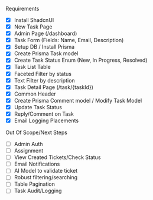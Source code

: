 Requirements

- [x] Install ShadcnUI
- [x] New Task Page
- [x] Admin Page (/dashboard)
- [x] Task Form (Fields: Name, Email, Description)
- [x] Setup DB / Install Prisma
- [x] Create Prisma Task model
- [x] Create Task Status Enum (New, In Progress, Resolved)
- [x] Task List Table
- [x] Faceted Filter by status
- [x] Text Filter by description
- [x] Task Detail Page (/task/{taskId})
- [x] Common Header
- [x] Create Prisma Comment model / Modify Task Model
- [x] Update Task Status
- [x] Reply/Comment on Task
- [x] Email Logging Placements

Out Of Scope/Next Steps

- [ ] Admin Auth
- [ ] Assignment
- [ ] View Created Tickets/Check Status
- [ ] Email Notifications
- [ ] AI Model to validate ticket
- [ ] Robust filtering/searching
- [ ] Table Pagination
- [ ] Task Audit/Logging

